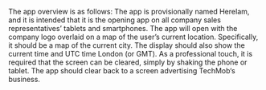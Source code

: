 The app overview is as follows: The app is provisionally named HereIam,
and it is intended that it is the opening app on all company sales representatives’ tablets and smartphones.
The app will open with the company logo overlaid on a map of the user’s current location.
Specifically, it should be a map of the current city.
The display should also show the current time and UTC time London (or GMT). 
As a professional touch, it is required that the screen can be cleared, simply by shaking the phone or tablet.
The app should clear back to a screen advertising TechMob‘s business.
